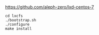 https://github.com/aleph-zero/lxd-centos-7


```
cd lxcfs
./bootstrap.sh
./configure
make install
```
